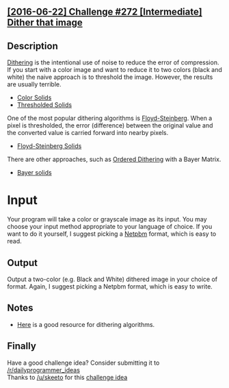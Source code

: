 ﻿## [[2016-06-22] Challenge #272 [Intermediate] Dither that image](https://www.reddit.com/r/dailyprogrammer/comments/4paxp4/20160622_challenge_272_intermediate_dither_that/)

## Description

[Dithering](https://en.wikipedia.org/wiki/Dither) is the intentional use of noise to reduce the error of compression. If you start with a color image and want to reduce it to two colors (black and white) the naive approach is to threshold the image. However, the results are usually terrible.

* [Color Solids](http://i.imgur.com/kjWn2Q1.png)  
* [Thresholded Solids](http://i.imgur.com/RDOMCfgpng)

One of the most popular dithering algorithms is [Floyd-Steinberg](https://en.wikipedia.org/wiki/Floyd%E2%80%93Steinberg_dithering). When a pixel is thresholded, the error (difference) between the original value and the converted value is carried forward into nearby pixels.

* [Floyd-Steinberg Solids](http://i.imgur.com/w9DFOKS.png)

There are other approaches, such as [Ordered Dithering](https://en.wikipedia.org/wiki/Ordered_dithering) with a Bayer Matrix.

* [Bayer solids](http://i.imgur.com/mLKUyfn.png)

# Input

Your program will take a color or grayscale image as its input. You may choose your input method appropriate to your language of choice. If you want to do it yourself, I suggest picking a [Netpbm](https://en.wikipedia.org/wiki/Netpbm) format, which is easy to read.

## Output

Output a two-color (e.g. Black and White) dithered image in your choice of format. Again, I suggest picking a Netpbm format, which is easy to write.

## Notes

* [Here](http://www.tannerhelland.com/4660/dithering-eleven-algorithms-source-code/) is a good resource for dithering algorithms.

## Finally

Have a good challenge idea? Consider submitting it to [/r/dailyprogrammer_ideas](https://www.reddit.com/r/dailyprogrammer_ideas)  
Thanks to [/u/skeeto](https://www.reddit.com/u/skeeto) for this [challenge idea](https://www.reddit.com/r/dailyprogrammer_ideas/comments/4nt7rp)